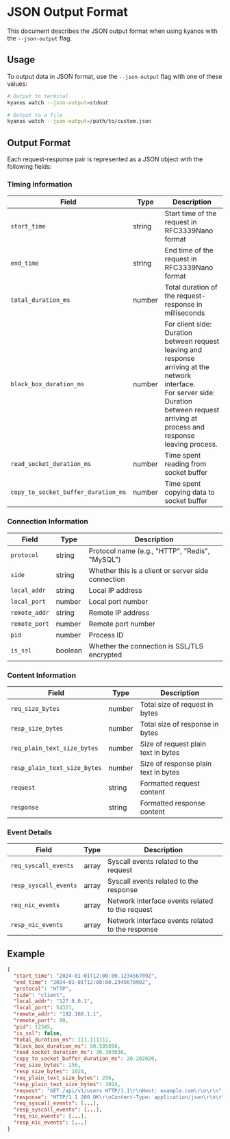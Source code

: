 # JSON Output Format <Badge type="tip" text="preview" />

This document describes the JSON output format when using kyanos with the
`--json-output` flag.

## Usage

To output data in JSON format, use the `--json-output` flag with one of these
values:

```bash
# Output to terminal
kyanos watch --json-output=stdout

# Output to a file
kyanos watch --json-output=/path/to/custom.json
```

## Output Format

Each request-response pair is represented as a JSON object with the following
fields:

### Timing Information

| Field                               | Type   | Description                                                                                                                                                                                       |
| ----------------------------------- | ------ | ------------------------------------------------------------------------------------------------------------------------------------------------------------------------------------------------- |
| `start_time`                        | string | Start time of the request in RFC3339Nano format                                                                                                                                                   |
| `end_time`                          | string | End time of the request in RFC3339Nano format                                                                                                                                                     |
| `total_duration_ms`                 | number | Total duration of the request-response in milliseconds                                                                                                                                            |
| `black_box_duration_ms`             | number | For client side: Duration between request leaving and response arriving at the network interface.<br> For server side: Duration between request arriving at process and response leaving process. |
| `read_socket_duration_ms`           | number | Time spent reading from socket buffer                                                                                                                                                             |
| `copy_to_socket_buffer_duration_ms` | number | Time spent copying data to socket buffer                                                                                                                                                          |

### Connection Information

| Field         | Type    | Description                                        |
| ------------- | ------- | -------------------------------------------------- |
| `protocol`    | string  | Protocol name (e.g., "HTTP", "Redis", "MySQL")     |
| `side`        | string  | Whether this is a client or server side connection |
| `local_addr`  | string  | Local IP address                                   |
| `local_port`  | number  | Local port number                                  |
| `remote_addr` | string  | Remote IP address                                  |
| `remote_port` | number  | Remote port number                                 |
| `pid`         | number  | Process ID                                         |
| `is_ssl`      | boolean | Whether the connection is SSL/TLS encrypted        |

### Content Information

| Field                        | Type   | Description                          |
| ---------------------------- | ------ | ------------------------------------ |
| `req_size_bytes`             | number | Total size of request in bytes       |
| `resp_size_bytes`            | number | Total size of response in bytes      |
| `req_plain_text_size_bytes`  | number | Size of request plain text in bytes  |
| `resp_plain_text_size_bytes` | number | Size of response plain text in bytes |
| `request`                    | string | Formatted request content            |
| `response`                   | string | Formatted response content           |

### Event Details

| Field                 | Type  | Description                                      |
| --------------------- | ----- | ------------------------------------------------ |
| `req_syscall_events`  | array | Syscall events related to the request            |
| `resp_syscall_events` | array | Syscall events related to the response           |
| `req_nic_events`      | array | Network interface events related to the request  |
| `resp_nic_events`     | array | Network interface events related to the response |

## Example

```json
{
  "start_time": "2024-01-01T12:00:00.123456789Z",
  "end_time": "2024-01-01T12:00:00.234567890Z",
  "protocol": "HTTP",
  "side": "client",
  "local_addr": "127.0.0.1",
  "local_port": 54321,
  "remote_addr": "192.168.1.1",
  "remote_port": 80,
  "pid": 12345,
  "is_ssl": false,
  "total_duration_ms": 111.111111,
  "black_box_duration_ms": 50.505050,
  "read_socket_duration_ms": 30.303030,
  "copy_to_socket_buffer_duration_ms": 20.202020,
  "req_size_bytes": 256,
  "resp_size_bytes": 1024,
  "req_plain_text_size_bytes": 256,
  "resp_plain_text_size_bytes": 1024,
  "request": "GET /api/v1/users HTTP/1.1\r\nHost: example.com\r\n\r\n",
  "response": "HTTP/1.1 200 OK\r\nContent-Type: application/json\r\n\r\n{\"status\":\"success\"}",
  "req_syscall_events": [...],
  "resp_syscall_events": [...],
  "req_nic_events": [...],
  "resp_nic_events": [...]
}
```
